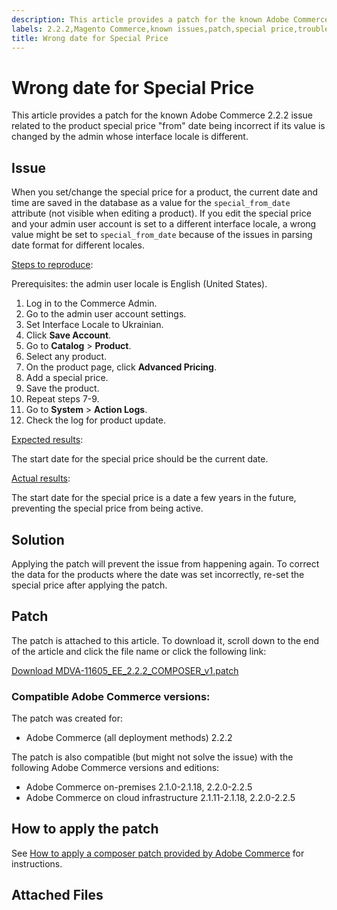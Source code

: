 ```yaml
---
description: This article provides a patch for the known Adobe Commerce 2.2.2 issue related to the product special price "from" date being incorrect if its value is changed by the admin whose interface locale is different.
labels: 2.2.2,Magento Commerce,known issues,patch,special price,troubleshooting,Adobe Commerce,on-premises,cloud infrastructure
title: Wrong date for Special Price
---
```


# Wrong date for Special Price

This article provides a patch for the known Adobe Commerce 2.2.2 issue related to the product special price "from" date being incorrect if its value is changed by the admin whose interface locale is different.

## Issue

When you set/change the special price for a product, the current date and time are saved in the database as a value for the `special_from_date` attribute (not visible when editing a product). If you edit the special price and your admin user account is set to a different interface locale, a wrong value might be set to `special_from_date` because of the issues in parsing date format for different locales.

 <u>Steps to reproduce</u>:

Prerequisites: the admin user locale is English (United States).

1. Log in to the Commerce Admin.
1. Go to the admin user account settings.
1. Set Interface Locale to Ukrainian.
1. Click **Save Account**.
1. Go to **Catalog** > **Product**.
1. Select any product.
1. On the product page, click **Advanced Pricing**.
1. Add a special price.
1. Save the product.
1. Repeat steps 7-9.
1. Go to **System** > **Action Logs**.
1. Check the log for product update.

 <u>Expected results</u>:

 The start date for the special price should be the current date.

 <u>Actual results</u>:

 The start date for the special price is a date a few years in the future, preventing the special price from being active.

## Solution

Applying the patch will prevent the issue from happening again. To correct the data for the products where the date was set incorrectly, re-set the special price after applying the patch.

## Patch

The patch is attached to this article. To download it, scroll down to the end of the article and click the file name or click the following link:

 [Download MDVA-11605\_EE\_2.2.2\_COMPOSER\_v1.patch](assets/MDVA-11605_EE_2.2.2_COMPOSER_v1.patch.zip)

### Compatible Adobe Commerce versions:

The patch was created for:

* Adobe Commerce (all deployment methods) 2.2.2

The patch is also compatible (but might not solve the issue) with the following Adobe Commerce versions and editions:

* Adobe Commerce on-premises 2.1.0-2.1.18, 2.2.0-2.2.5
* Adobe Commerce on cloud infrastructure 2.1.11-2.1.18, 2.2.0-2.2.5

## How to apply the patch

See [How to apply a composer patch provided by Adobe Commerce](https://support.magento.com/hc/en-us/articles/360028367731) for instructions.

## Attached Files